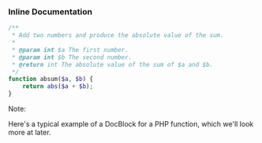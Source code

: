 ### Inline Documentation

```php
/**
 * Add two numbers and produce the absolute value of the sum.
 *
 * @param int $a The first number.
 * @param int $b The second number.
 * @return int The absolute value of the sum of $a and $b.
 */
function absum($a, $b) {
	return abs($a + $b);
}
```

Note:

Here's a typical example of a DocBlock for a PHP function, which we'll look more at later.
